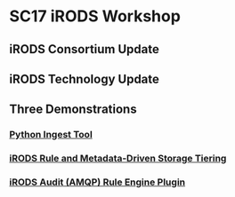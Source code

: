 # SC17 iRODS Workshop

## iRODS Consortium Update

## iRODS Technology Update

## Three Demonstrations

### [Python Ingest Tool](ingest/)

### [iRODS Rule and Metadata-Driven Storage Tiering](tiering/)

### [iRODS Audit (AMQP) Rule Engine Plugin](audit/)
